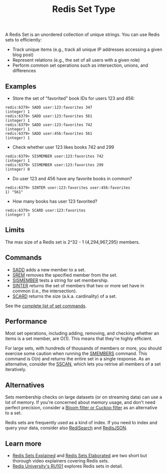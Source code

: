 ﻿---
title: "Redis Set Type"
linkTitle: "Sets"
weight: 1
description: >
    Introduction to the Redis Set data type
---

A Redis Set is an unordered collection of unique strings. You can use Redis sets to efficiently:

* Track unique items (e.g., track all unique IP addresses accessing a given blog post)
* Represent relations (e.g., the set of all users with a given role)
* Perform common set operations such as intersection, unions, and differences

## Examples

* Store the set of "favorited" book IDs for users 123 and 456:
```
redis:6379> SADD user:123:favorites 347
(integer) 1
redis:6379> SADD user:123:favorites 561
(integer) 1
redis:6379> SADD user:123:favorites 742
(integer) 1
redis:6379> SADD user:456:favorites 561
(integer) 1
```

* Check whether user 123 likes books 742 and 299
```
redis:6379> SISMEMBER user:123:favorites 742
(integer) 1
redis:6379> SISMEMBER user:123:favorites 299
(integer) 0
```

* Do user 123 and 456 have any favorite books in common?
```
redis:6379> SINTER user:123:favorites user:456:favorites
1) "561"
```

* How many books has user 123 favorited?
```
redis:6379> SCARD user:123:favorites
(integer) 3
```

## Limits

The max size of a Redis set is 2^32 - 1 (4,294,967,295) members.

## Commands

* [SADD](/commands/sadd) adds a new member to a set.
* [SREM](/commands/srem) removes the specified member from the set.
* [SISMEMBER](/commands/sismember) tests a string for set membership.
* [SINTER](/commands/sinter) returns the set of members that two or more set have in common (i.e., the intersection).
* [SCARD](/commands/scard) returns the size (a.k.a. cardinality) of a set.

See the [complete list of set commands](https://redis.io/commands/?group=set).

## Performance

Most set operations, including adding, removing, and checking whether an items is a set member, are O(1). This means that they're highly efficient.

For large sets, with hundreds of thousands of members or more, you should exercise some caution when running the [SMEMBERS](/commands/smembers) command. This command is O(n) and returns the entire set in a single response. As an alternative, consider the [SSCAN](/commands/sscan), which lets you retrive all members of a set iteratively.

## Alternatives

Sets membership checks on large datasets (or on streaming data) can use a lot of memory. If you're concerned about memory usage, and don't need perfect precision, consider a [Bloom filter or Cuckoo filter](/docs/stack/bloom) as an alternative to a set.

Redis sets are frequently used as a kind of index. If you need to index and query your data, consider also [RediSearch](/docs/stack/search) and [RedisJSON](/docs/stack/json).

## Learn more

* [Redis Sets Explained](https://www.youtube.com/watch?v=PB5SeOkkxQc) and [Redis Sets Elaborated](https://www.youtube.com/watch?v=aRw5ME_5kMY) are two short but thorough video explainers covering Redis sets.
* [Redis University's RU101](https://university.redis.com/courses/ru101/) explores Redis sets in detail.


